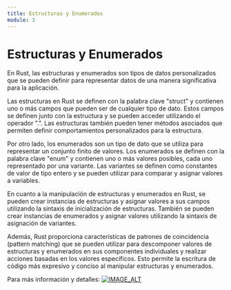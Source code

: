 ```yaml
---
title: Estructuras y Enumerados
module: 3
---
```

# Estructuras y Enumerados 

En Rust, las estructuras y enumerados son tipos de datos personalizados que se pueden definir para representar datos de una manera significativa para la aplicación.

Las estructuras en Rust se definen con la palabra clave "struct" y contienen uno o más campos que pueden ser de cualquier tipo de dato. Estos campos se definen junto con la estructura y se pueden acceder utilizando el operador ".". Las estructuras también pueden tener métodos asociados que permiten definir comportamientos personalizados para la estructura.

Por otro lado, los enumerados son un tipo de dato que se utiliza para representar un conjunto finito de valores. Los enumerados se definen con la palabra clave "enum" y contienen uno o más valores posibles, cada uno representado por una variante. Las variantes se definen como constantes de valor de tipo entero y se pueden utilizar para comparar y asignar valores a variables.

En cuanto a la manipulación de estructuras y enumerados en Rust, se pueden crear instancias de estructuras y asignar valores a sus campos utilizando la sintaxis de inicialización de estructuras. También se pueden crear instancias de enumerados y asignar valores utilizando la sintaxis de asignación de variantes.

Además, Rust proporciona características de patrones de coincidencia (pattern matching) que se pueden utilizar para descomponer valores de estructuras y enumerados en sus componentes individuales y realizar acciones basadas en los valores específicos. Esto permite la escritura de código más expresivo y conciso al manipular estructuras y enumerados.

Para más información y detalles:
[![IMAGE_ALT](https://img.youtube.com/vi/y-fdPtzXXqA/0.jpg)](https://www.youtube.com/watch?v=y-fdPtzXXqA&list=PLnf2S4I9w85P-zimbgpCWJlTJZnY_4TmX&index=3)
